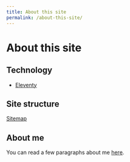 ```yaml
---
title: About this site
permalink: /about-this-site/
---
```


# About this site

## Technology

- [Eleventy](https://11ty.dev)

## Site structure

[Sitemap](/sitemap)

## About me

You can read a few paragraphs about me [here](/about).
